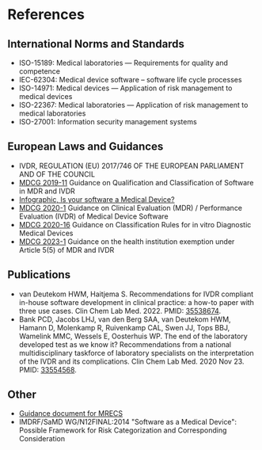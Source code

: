 # References

## International Norms and Standards
* ISO-15189: Medical laboratories — Requirements for quality and competence
* IEC-62304: Medical device software – software life cycle processes
*	ISO-14971: Medical devices — Application of risk management to medical devices
*	ISO-22367: Medical laboratories — Application of risk management to medical laboratories
* ISO-27001: Information security management systems

## European Laws and Guidances
*	IVDR, REGULATION (EU) 2017/746 OF THE EUROPEAN PARLIAMENT AND OF THE COUNCIL    
*	[MDCG 2019-11](https://health.ec.europa.eu/system/files/2020-09/md_mdcg_2019_11_guidance_qualification_classification_software_en_0.pdf) Guidance on Qualification and Classification of Software in MDR and IVDR
*	[Infographic, Is your software a Medical Device?](https://health.ec.europa.eu/latest-updates/infographic-your-software-medical-device-2021-03-23_en)
*	[MDCG 2020-1](https://health.ec.europa.eu/system/files/2020-09/md_mdcg_2020_1_guidance_clinic_eva_md_software_en_0.pdf) Guidance on Clinical Evaluation (MDR) / Performance Evaluation (IVDR) of Medical Device Software
*	[MDCG 2020-16](https://health.ec.europa.eu/latest-updates/update-mdcg-2020-16-rev2-guidance-classification-rules-vitro-diagnostic-medical-devices-under-2023-02-10_en) Guidance on Classification Rules for in vitro Diagnostic Medical Devices
*	[MDCG 2023-1](https://health.ec.europa.eu/system/files/2023-01/mdcg_2023-1_en.pdf) Guidance on the health institution exemption under Article 5(5) of MDR and IVDR

## Publications
*	van Deutekom HWM, Haitjema S. Recommendations for IVDR compliant in-house software development in clinical practice: a how-to paper with three use cases. Clin Chem Lab Med. 2022. PMID: [35538674](https://www.degruyter.com/document/doi/10.1515/cclm-2022-0278/html).    
*	Bank PCD, Jacobs LHJ, van den Berg SAA, van Deutekom HWM, Hamann D, Molenkamp R, Ruivenkamp CAL, Swen JJ, Tops BBJ, Wamelink MMC, Wessels E, Oosterhuis WP. The end of the laboratory developed test as we know it? Recommendations from a national multidisciplinary taskforce of laboratory specialists on the interpretation of the IVDR and its complications. Clin Chem Lab Med. 2020 Nov 23. PMID: [33554568](https://www.degruyter.com/document/doi/10.1515/cclm-2020-1384/html).  

## Other
*	[Guidance document for MRECS](https://www.ccmo.nl/metcs/publicaties/publicaties/2022/07/19/leidraad-ivdr-review-of-a-performance-study-with-in-vitro-diagnostics-or-companion-diagnostics---guidance-document-for-mrecs)
*	IMDRF/SaMD WG/N12FINAL:2014 "Software as a Medical Device": Possible Framework for Risk Categorization and Corresponding Consideration
